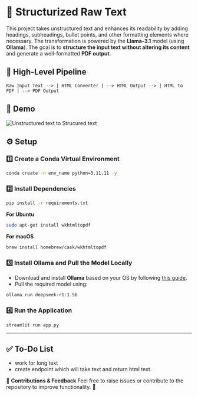 # 📄 Structurized Raw Text

This project takes unstructured text and enhances its readability by adding headings, subheadings, bullet points, and other formatting elements where necessary. The transformation is powered by the **Llama-3.1** model (using **Ollama**). The goal is to **structure the input text without altering its content** and generate a well-formatted **PDF output**.

## 🔹 High-Level Pipeline

```
Raw Input Text --> | HTML Converter | --> HTML Output --> | HTML to PDF | --> PDF Output
```

## 📌 Demo

![Unstructured text to Strucured text ](demo/structured_text.gif)

## ⚙️ Setup

### 1️⃣ Create a Conda Virtual Environment

```sh
conda create -n env_name python=3.11.11 -y
```

### 2️⃣ Install Dependencies

```sh
pip install -r requirements.txt

```
**For Ubuntu**
```sh
sudo apt-get install wkhtmltopdf 
```
**For macOS**
```sh
brew install homebrew/cask/wkhtmltopdf
```

### 3️⃣ Install Ollama and Pull the Model Locally

- Download and install **Ollama** based on your OS by following [this guide](https://ollama.com/download).
- Pull the required model using:

```sh
ollama run deepseek-r1:1.5b
```

### 4️⃣ Run the Application

```sh
streamlit run app.py
```

---

## ✅ To-Do List

- work for long text
- create endpoint which will take text and return html text.


📌 **Contributions & Feedback**
Feel free to raise issues or contribute to the repository to improve functionality. 🚀

